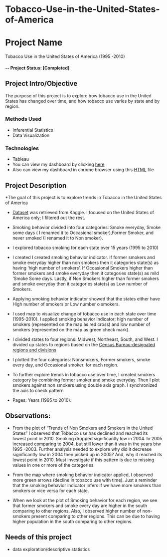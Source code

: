 # Tobacco-Use-in-the-United-States-of-America


# Project Name
Tobacco Use in the United States of America (1995 -2010)
#### -- Project Status: [Completed]

## Project Intro/Objective
The purpose of this project is to explore how tobacco use in the United States has changed over time, and how tobacco use varies by state and by region.

### Methods Used
* Inferential Statistics
* Data Visualization

### Technologies
* Tableau 
* You can view my dashboard by clicking [here]( https://public.tableau.com/views/TobaccoUseintheUnitedStatesofAmerica/Dashboard1?:language=en-GB&:display_count=n&:origin=viz_share_link)
* Also can view my dashboard in chrome browser using this [HTML](https://github.com/salbadri/Tobacco-Use-in-the-United-States-of-America/blob/main/TobaccoUse.html ) file

## Project Description

*The goal of this project is to explore trends in Tobacco in the United States of America

* [Dataset]( https://www.kaggle.com/datasets/cdc/tobacco-use) was retrieved from Kaggle. I focused on the United States of America only; I filtered out the rest. 

* Smoking behavior divided into four categories: Smoke everyday, Smoke some days ( I renamed it to Occasional smoker),Former Smoker, and  never smoked (I renamed it to Non smoker). 
* I explored tobacco smoking for each state over 15 years (1995 to 2010)
* I created I created smoking behavior indicator. If former smokers and smoke everyday higher than non smokers then it categories state(s) as having ‘high number of smokers’. If Occasional Smokers higher than former smokers and smoke everyday then it categories state(s) as mild ‘Smoke Some days. Lastly, if Non Smokers higher than former smokers and smoke everyday then it categories state(s) as Low number of Smokers. 
* Applying smoking behavior indicator showed that the states either have High number of smokers or Low number o smokers. 
* I used map to visualize change of tobacco use in each state over time (1995-2010). I applied smoking behavior indicator; high number of smokers (represented on the map as red cross) and low number of smokers (represented on the map as green check mark). 

* I divided states to four regions: Midwest, Northeast, South, and West.  I divided up states to regions based on the [Census Bureau-designated regions and divisions](https://en.wikipedia.org/wiki/List_of_regions_of_the_United_States#5_Geographic_Regions)
* I plotted the four categories: Nonsmokers, Former smokers, smoke every day, and Occasional smoker.
for each region. 

* To further explore trends in tobacco use over time, I created smokers category by combining former smoker and smoke everyday. Then I plot smokers against non smokers using double axis graph. I synchronized the axis to check pattern  
 
* Pages: Years (1995 to 2010). 

## Observations:

* From the plot of “Trends of Non Smokers and Smokers in the United States” I observed that Tobacco use has declined and reached its lowest point in 2010. Smoking dropped significantly low in 2004. In 2005 increased comparing to 2004, but still lower than it was in the years btw 1995 -2003. Further analysis needed to explore why did it decrease significantly low in 2004 then picked up in 2005? And, why it reached its lowest point in 2010. Must investigate if this pattern is due to missing values in one or more of the categories. 
*  From the map where smoking behavior indicator applied, I observed more green arrows (decline in tobacco use with time). Just a reminder that the smoking behavior indicator infers if we have more smokers than smokers or vice versa for each state. 

* When we look at the plot of Smoking behavior for each region, we see that former smokers and smoke every day are higher in the south comparing to other regions. Also, I observed higher number of non-smokers present comparing to other regions. This can be due to having higher population in the south comparing to other regions. 

## Needs of this project

- data exploration/descriptive statistics








